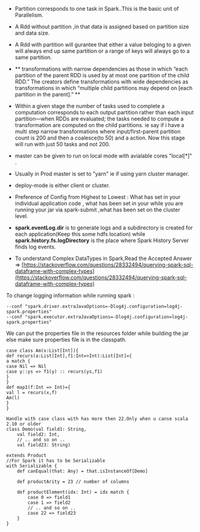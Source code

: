 * Partition corresponds to one task in Spark..This is the basic unit of Parallelism.

* A Rdd without partition ,in that data is assigned based on partition size and data size.

* A Rdd with partition will gurantee that either a value beloging to a given will always end up same partition or a range of keys will always go to a same partition.

* ** transformations with narrow dependencies as those in which “each partition of the parent RDD is used by at most one partition of the child RDD.” The creators define transformations with wide dependencies as transformations in which “multiple child partitions may depend on \[each partition in the parent\].” **

* Within a given stage the number of tasks used to complete a computation corresponds to each output partition rather than each input partition—when RDDs are evaluated; the tasks needed to compute a transformation are computed on the child partitions. ie say if i have a multi step narrow transformations where input/first-parent partition count is 200 and then a coalesce\(to 50\) and a action. Now this stage will run with just 50 tasks and not 200.

* master can be given to run on local mode with avialable cores "local\[\*\]" .

* Usually in Prod master is set to "yarn" ie if using yarn cluster manager.

* deploy-mode is either client or cluster.

* Preference of Config from Highest to Lowest : What has set in your individual application code , what has been set in your while you are running your jar via spark-submit ,what has been set on the cluster level.

* **spark.eventLog.dir** is to generate logs and a subdirectory is created for each application\(Keep this some hdfs location\) while **spark.history.fs.logDirectory** is the place where Spark History Server finds log events.

* To understand Complex DataTypes in Spark,Read the Accepted Answer  =&gt; [https://stackoverflow.com/questions/28332494/querying-spark-sql-dataframe-with-complex-types](https://stackoverflow.com/questions/28332494/querying-spark-sql-dataframe-with-complex-types)

To change logging information while running spark :

```
--conf "spark.driver.extraJavaOptions=-Dlog4j.configuration=log4j-spark.properties" 
--conf "spark.executor.extraJavaOptions=-Dlog4j.configuration=log4j-spark.properties"
```

We can put the properties file in the resources folder while building the jar else make sure properties file is in the classpath.

```
case class Am(x:List[Int]){
def recurs(a:List[Int],f1:Int=>Int):List[Int]={
a match {
case Nil => Nil
case y::ys => f1(y) :: recurs(ys,f1)
}
}
def map1(f:Int => Int)={
val l = recurs(x,f)
Am(l)
}
}
```

```
Handle with case class with has more then 22.Only when u canse scala 2.10 or older
class Demo(val field1: String,
    val field2: Int,
    // .. and so on ..
    val field23: String)

extends Product 
//For Spark it has to be Serializable
with Serializable {
    def canEqual(that: Any) = that.isInstanceOf[Demo]

    def productArity = 23 // number of columns

    def productElement(idx: Int) = idx match {
        case 0 => field1
        case 1 => field2
        // .. and so on ..
        case 22 => field23
    }
}
```



